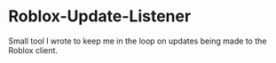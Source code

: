 # Roblox-Update-Listener

Small tool I wrote to keep me in the loop on updates being made to the Roblox client.
